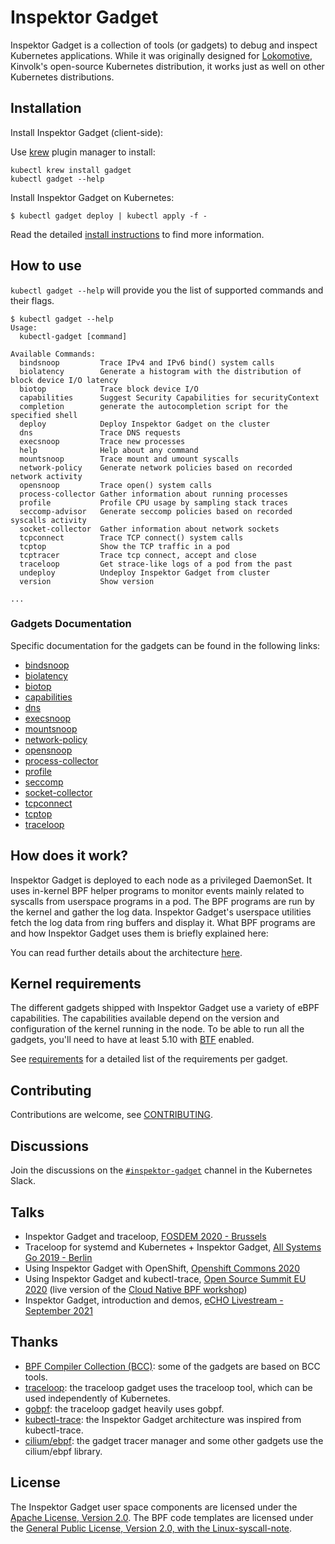 # Inspektor Gadget

Inspektor Gadget is a collection of tools (or gadgets) to debug and inspect Kubernetes applications. While it was originally designed for [Lokomotive](https://kinvolk.io/lokomotive-kubernetes/), Kinvolk's open-source Kubernetes distribution, it works just as well on other Kubernetes distributions.

## Installation

Install Inspektor Gadget (client-side):

Use [krew](https://sigs.k8s.io/krew) plugin manager to install:

```
kubectl krew install gadget
kubectl gadget --help
```

Install Inspektor Gadget on Kubernetes:

```
$ kubectl gadget deploy | kubectl apply -f -
```

Read the detailed [install instructions](docs/install.md) to find more information.

## How to use

`kubectl gadget --help` will provide you the list of supported commands and their
flags.

```
$ kubectl gadget --help
Usage:
  kubectl-gadget [command]

Available Commands:
  bindsnoop         Trace IPv4 and IPv6 bind() system calls
  biolatency        Generate a histogram with the distribution of block device I/O latency
  biotop            Trace block device I/O
  capabilities      Suggest Security Capabilities for securityContext
  completion        generate the autocompletion script for the specified shell
  deploy            Deploy Inspektor Gadget on the cluster
  dns               Trace DNS requests
  execsnoop         Trace new processes
  help              Help about any command
  mountsnoop        Trace mount and umount syscalls
  network-policy    Generate network policies based on recorded network activity
  opensnoop         Trace open() system calls
  process-collector Gather information about running processes
  profile           Profile CPU usage by sampling stack traces
  seccomp-advisor   Generate seccomp policies based on recorded syscalls activity
  socket-collector  Gather information about network sockets
  tcpconnect        Trace TCP connect() system calls
  tcptop            Show the TCP traffic in a pod
  tcptracer         Trace tcp connect, accept and close
  traceloop         Get strace-like logs of a pod from the past
  undeploy          Undeploy Inspektor Gadget from cluster
  version           Show version

...
```

### Gadgets Documentation

Specific documentation for the gadgets can be found in the following links:

- [bindsnoop](docs/guides/bindsnoop.md)
- [biolatency](docs/guides/biolatency.md)
- [biotop](docs/guides/biotop.md)
- [capabilities](docs/guides/capabilities.md)
- [dns](docs/guides/dns.md)
- [execsnoop](docs/guides/execsnoop.md)
- [mountsnoop](docs/guides/mountsnoop.md)
- [network-policy](docs/guides/network-policy.md)
- [opensnoop](docs/guides/opensnoop.md)
- [process-collector](docs/guides/process-collector.md)
- [profile](docs/guides/profile.md)
- [seccomp](docs/guides/seccomp.md)
- [socket-collector](docs/guides/socket-collector.md)
- [tcpconnect](docs/guides/tcpconnect.md)
- [tcptop](docs/guides/tcptop.md)
- [traceloop](docs/guides/traceloop.md)

## How does it work?

Inspektor Gadget is deployed to each node as a privileged DaemonSet.
It uses in-kernel BPF helper programs to monitor events mainly related to
syscalls from userspace programs in a pod. The BPF programs are run by
the kernel and gather the log data. Inspektor Gadget's userspace
utilities fetch the log data from ring buffers and display it. What BPF
programs are and how Inspektor Gadget uses them is briefly explained here:

You can read further details about the architecture [here](docs/architecture.md).

## Kernel requirements

The different gadgets shipped with Inspektor Gadget use a variety of eBPF
capabilities. The capabilities available depend on the version and
configuration of the kernel running in the node. To be able to run all the
gadgets, you'll need to have at least 5.10 with
[BTF](https://www.kernel.org/doc/html/latest/bpf/btf.html) enabled.

See [requirements](docs/requirements.md) for a detailed list of the
requirements per gadget.

## Contributing

Contributions are welcome, see [CONTRIBUTING](docs/CONTRIBUTING.md).

## Discussions

Join the discussions on the [`#inspektor-gadget`](https://kubernetes.slack.com/messages/inspektor-gadget/) channel in the Kubernetes Slack.

## Talks

- Inspektor Gadget and traceloop, [FOSDEM 2020 - Brussels](https://fosdem.org/2020/schedule/event/containers_bpf_tracing/)
- Traceloop for systemd and Kubernetes + Inspektor Gadget, [All Systems Go 2019 - Berlin](https://cfp.all-systems-go.io/ASG2019/talk/98A9LW/)
- Using Inspektor Gadget with OpenShift, [Openshift Commons 2020](https://www.youtube.com/watch?v=X9PI7OWLJSY)
- Using Inspektor Gadget and kubectl-trace, [Open Source Summit EU 2020](https://www.youtube.com/watch?v=2f54ni2X-zo) (live version of the [Cloud Native BPF workshop](https://github.com/kinvolk/cloud-native-bpf-workshop))
- Inspektor Gadget, introduction and demos, [eCHO Livestream - September 2021](https://www.youtube.com/watch?v=RZ2qNm_vlUc)

## Thanks

* [BPF Compiler Collection (BCC)](https://github.com/iovisor/bcc): some of the gadgets are based on BCC tools.
* [traceloop](https://github.com/kinvolk/traceloop): the traceloop gadget uses the traceloop tool, which can be used independently of Kubernetes.
* [gobpf](https://github.com/kinvolk/gobpf): the traceloop gadget heavily uses gobpf.
* [kubectl-trace](https://github.com/iovisor/kubectl-trace): the Inspektor Gadget architecture was inspired from kubectl-trace.
* [cilium/ebpf](https://github.com/cilium/ebpf): the gadget tracer manager and some other gadgets use the cilium/ebpf library.

## License

The Inspektor Gadget user space components are licensed under the
[Apache License, Version 2.0](LICENSE). The BPF code templates are licensed
under the [General Public License, Version 2.0, with the Linux-syscall-note](LICENSE-bpf.txt).
